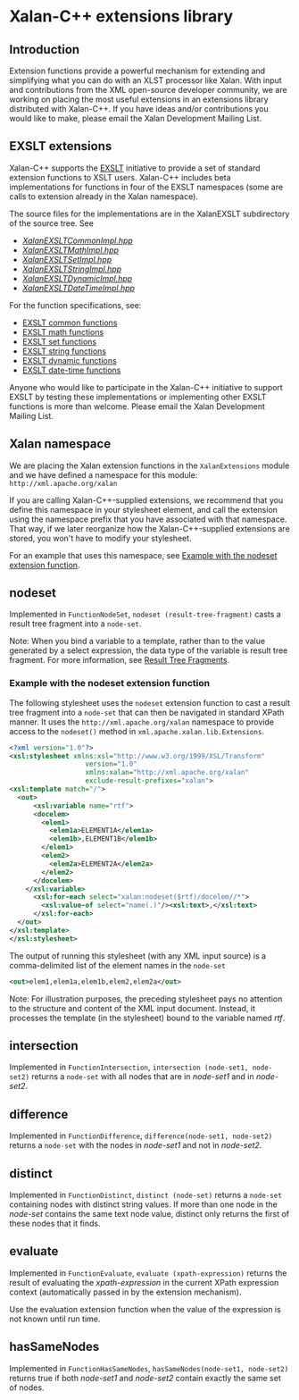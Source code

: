 # Xalan-C++ extensions library

## Introduction

Extension functions provide a powerful mechanism for extending and
simplifying what you can do with an XLST processor like Xalan. With
input and contributions from the XML open-source developer community,
we are working on placing the most useful extensions in an extensions
library distributed with Xalan-C++. If you have ideas and/or
contributions you would like to make, please email the Xalan
Development Mailing List.

## EXSLT extensions

Xalan-C++ supports the [EXSLT](http://exslt.org/) initiative to provide
a set of standard extension functions to XSLT users. Xalan-C++ includes
beta implementations for functions in four of the EXSLT namespaces
(some are calls to extension already in the Xalan namespace). 

The source files for the implementations are in the XalanEXSLT
subdirectory of the source tree. See

* [*XalanEXSLTCommonImpl.hpp*](https://github.com/apache/xalan-c/blob/master/src/xalanc/XalanEXSLT/XalanEXSLTCommonImpl.hpp)
* [*XalanEXSLTMathImpl.hpp*](https://github.com/apache/xalan-c/blob/master/src/xalanc/XalanEXSLT/XalanEXSLTMathImpl.hpp)
* [*XalanEXSLTSetImpl.hpp*](https://github.com/apache/xalan-c/blob/master/src/xalanc/XalanEXSLT/XalanEXSLTSetImpl.hpp)
* [*XalanEXSLTStringImpl.hpp*](https://github.com/apache/xalan-c/blob/master/src/xalanc/XalanEXSLT/XalanEXSLTStringImpl.hpp)
* [*XalanEXSLTDynamicImpl.hpp*](https://github.com/apache/xalan-c/blob/master/src/xalanc/XalanEXSLT/XalanEXSLTDynamicImpl.hpp)
* [*XalanEXSLTDateTimeImpl.hpp*](https://github.com/apache/xalan-c/blob/master/src/xalanc/XalanEXSLT/XalanEXSLTDateTimeImpl.hpp)

For the function specifications, see:

* [EXSLT common functions](http://www.exslt.org/exsl/exsl.html)
* [EXSLT math functions](http://www.exslt.org/math/math.html)
* [EXSLT set functions](http://www.exslt.org/set/set.html)
* [EXSLT string functions](http://www.exslt.org/str/str.html)
* [EXSLT dynamic functions](http://www.exslt.org/dyn/dyn.html)
* [EXSLT date-time functions](http://www.exslt.org/date/date.html)

Anyone who would like to participate in the Xalan-C++ initiative to
support EXSLT by testing these implementations or implementing other
EXSLT functions is more than welcome.  Please email the Xalan
Development Mailing List.

## Xalan namespace

We are placing the Xalan extension functions in the `XalanExtensions`
module and we have defined a namespace for this module: `http://xml.apache.org/xalan`

If you are calling Xalan-C++-supplied extensions, we recommend that you
define this namespace in your stylesheet element, and call the
extension using the namespace prefix that you have associated with that
namespace. That way, if we later reorganize how the Xalan-C++-supplied
extensions are stored, you won't have to modify your stylesheet.

For an example that uses this namespace, see
[Example with the nodeset extension function](#example-with-the-nodeset-extension-function).

## nodeset

Implemented in `FunctionNodeSet`, `nodeset (result-tree-fragment)` 
casts a result tree fragment into a `node-set`.

Note: When you bind a variable to a template, rather than to the value
generated by a select expression, the data type of the variable is
result tree fragment. For more information, see
[Result Tree Fragments](http://www.w3.org/TR/xslt#section-Result-Tree-Fragments).

### Example with the nodeset extension function

The following stylesheet uses the `nodeset` extension function to cast
a result tree fragment into a `node-set` that can then be navigated in
standard XPath manner.  It uses the `http://xml.apache.org/xalan`
namespace to provide access to the `nodeset()` method in
`xml.apache.xalan.lib.Extensions`.

```xml
<?xml version="1.0"?>
<xsl:stylesheet xmlns:xsl="http://www.w3.org/1999/XSL/Transform" 
                   version="1.0"
                   xmlns:xalan="http://xml.apache.org/xalan"
                   exclude-result-prefixes="xalan">
<xsl:template match="/">
  <out>
	  <xsl:variable name="rtf">
      <docelem>
        <elem1>
          <elem1a>ELEMENT1A</elem1a>
          <elem1b>,ELEMENT1B</elem1b>
        </elem1>
        <elem2>
          <elem2a>ELEMENT2A</elem2a>
        </elem2>
      </docelem>
    </xsl:variable>     
      <xsl:for-each select="xalan:nodeset($rtf)/docelem//*">
        <xsl:value-of select="name(.)"/><xsl:text>,</xsl:text>
      </xsl:for-each>
  </out>
</xsl:template> 
</xsl:stylesheet>
```

The output of running this stylesheet (with any XML input source) is a
comma-delimited list of the element names in the `node-set`

```xml
<out>elem1,elem1a,elem1b,elem2,elem2a</out>
```

Note: For illustration purposes, the preceding stylesheet pays no
attention to the structure and content of the XML input document. 
Instead, it processes the template (in the stylesheet) bound to the
variable named *rtf*.

## intersection

Implemented in `FunctionIntersection`,
`intersection (node-set1, node-set2)`
returns a `node-set` with all nodes that are in *node-set1* and in
*node-set2*.

## difference

Implemented in `FunctionDifference`, `difference(node-set1, node-set2)`
returns a `node-set` with the nodes in *node-set1* and not in
*node-set2*.

## distinct

Implemented in `FunctionDistinct`, `distinct (node-set)` returns a
`node-set` containing nodes with distinct string values. If more than
one node in the *node-set* contains the same text node value, distinct 
only returns the first of these nodes that it finds.

## evaluate

Implemented in `FunctionEvaluate`, `evaluate (xpath-expression)`
returns the result of evaluating the *xpath-expression* in the current
XPath expression context (automatically passed in by the extension
mechanism).

Use the evaluation extension function when the value of the expression
is not known until run time.

## hasSameNodes

Implemented in `FunctionHasSameNodes`, `hasSameNodes(node-set1, node-set2)`
returns true if both *node-set1* and *node-set2* contain exactly the
same set of nodes.
